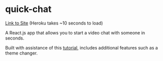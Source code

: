 # quick-chat
[Link to Site](https://quickvideochat.herokuapp.com/) (Heroku takes ~10 seconds to load)

A React.js app that allows you to start a video chat with someone in seconds.

Built with assistance of this [tutorial](https://www.youtube.com/watch?v=oxFr7we3LC8), includes additional features such as a theme changer.
